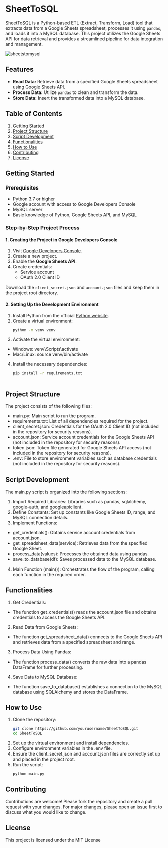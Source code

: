 # SheetToSQL
SheetToSQL is a Python-based ETL (Extract, Transform, Load) tool that extracts data from a Google Sheets spreadsheet, processes it using `pandas`, and loads it into a MySQL database. This project utilizes the Google Sheets API for data retrieval and provides a streamlined pipeline for data integration and management.

![sheetstomysql](https://github.com/user-attachments/assets/820ae19e-9696-4556-9107-31acda5ea38b)


## Features

- **Read Data:** Retrieve data from a specified Google Sheets spreadsheet using Google Sheets API.
- **Process Data:** Utilize `pandas` to clean and transform the data.
- **Store Data:** Insert the transformed data into a MySQL database.

## Table of Contents

1. [Getting Started](#getting-started)
2. [Project Structure](#project-structure)
3. [Script Development](#script-development)
4. [Functionalities](#functionalities)
5. [How to Use](#how-to-use)
6. [Contributing](#contributing)
7. [License](#license)

## Getting Started

### Prerequisites

- Python 3.7 or higher
- Google account with access to Google Developers Console
- MySQL server
- Basic knowledge of Python, Google Sheets API, and MySQL

### Step-by-Step Project Process

#### 1. Creating the Project in Google Developers Console

1. Visit [Google Developers Console](https://console.developers.google.com).
2. Create a new project.
3. Enable the **Google Sheets API**.
4. Create credentials:
   - Service account
   - OAuth 2.0 Client ID

Download the `client_secret.json` and `account.json` files and keep them in the project root directory.

#### 2. Setting Up the Development Environment

1. Install Python from the official [Python website](https://www.python.org/).
2. Create a virtual environment:
   ```bash
   python -m venv venv
3. Activate the virtual environment:
- Windows: venv\Scripts\activate
- Mac/Linux: source venv/bin/activate
4. Install the necessary dependencies:
    ```bash
    pip install -r requirements.txt
  
## Project Structure
The project consists of the following files:

- main.py: Main script to run the program.
- requirements.txt: List of all dependencies required for the project.
- client_secret.json: Credentials for the OAuth 2.0 Client ID (not included in the repository for security reasons).
- account.json: Service account credentials for the Google Sheets API (not included in the repository for security reasons).
- token.json: Token file generated for Google Sheets API access (not included in the repository for security reasons).
- .env: File to store environment variables such as database credentials (not included in the repository for security reasons).

## Script Development
The main.py script is organized into the following sections:

1. Import Required Libraries: Libraries such as pandas, sqlalchemy, google-auth, and googleapiclient.
2. Define Constants: Set up constants like Google Sheets ID, range, and MySQL connection details.
3. Implement Functions:
- get_credentials(): Obtains service account credentials from account.json.
- get_spreadsheet_data(service): Retrieves data from the specified Google Sheet.
- process_data(values): Processes the obtained data using pandas.
- save_to_database(df): Saves processed data to the MySQL database.
4. Main Function (main()): Orchestrates the flow of the program, calling each function in the required order.

## Functionalities
1. Get Credentials:
- The function get_credentials() reads the account.json file and obtains credentials to access the Google Sheets API.
2. Read Data from Google Sheets:
- The function get_spreadsheet_data() connects to the Google Sheets API and retrieves data from a specified spreadsheet and range.
3. Process Data Using Pandas:
- The function process_data() converts the raw data into a pandas DataFrame for further processing.
4. Save Data to MySQL Database:
- The function save_to_database() establishes a connection to the MySQL database using SQLAlchemy and stores the DataFrame.

## How to Use
1. Clone the repository:
   ```bash
   git clone https://github.com/yourusername/SheetToSQL.git
   cd SheetToSQL
2. Set up the virtual environment and install dependencies.
3. Configure environment variables in the .env file.
4. Ensure the client_secret.json and account.json files are correctly set up and placed in the project root.
5. Run the script:
   ```bash
   python main.py

## Contributing
Contributions are welcome! Please fork the repository and create a pull request with your changes. For major changes, please open an issue first to discuss what you would like to change.

## License
This project is licensed under the MIT License
